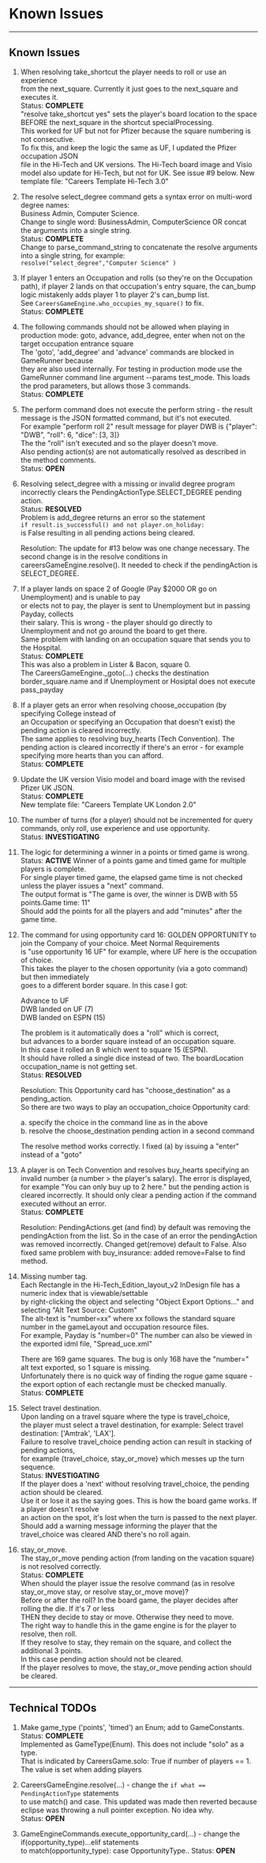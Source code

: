 # Known Issues

---
## Known Issues
1. When resolving take_shortcut the player needs to roll or use an experience<br>
from the next_square. Currently it just goes to the next_square and executes it.<br>
Status: **COMPLETE**<br>
"resolve take_shortcut yes" sets the player's board location to the space<br>
 BEFORE the next_square in the shortcut specialProcessing.<br>
 This worked for UF but not for Pfizer because the square numbering is not consecutive.<br>
 To fix this, and keep the logic the same as UF, I updated the Pfizer occupation JSON<br>
 file in the Hi-Tech and UK versions. The Hi-Tech board image and Visio model also update
 for Hi-Tech, but not for UK. See issue #9 below. New template file: "Careers Template Hi-Tech 3.0"</p>

2. The resolve select_degree command gets a syntax error on multi-word degree names:<br>
Business Admin, Computer Science. <br>
Change to single word: BusinessAdmin, ComputerScience OR concat the arguments into a single string.<br>
Status: **COMPLETE**<br>
Change to parse_command_string to concatenate the resolve arguments
into a single string, for example:<br> `resolve("select_degree","Computer Science" )`</p>

3. If player 1 enters an Occupation and rolls (so they're on the Occupation path),
if player 2 lands on that occupation's entry square, the can_bump<br>
logic mistakenly adds player 1 to player 2's can_bump list.<br>
See `CareersGameEngine.who_occupies_my_square()` to fix.<br>
Status: **COMPLETE**</p>

4. The following commands should not be allowed when playing in production mode:
goto, advance, add_degree, enter <occupation> when not on the target occupation entrance square<br>
The 'goto', 'add_degree' and 'advance' commands are blocked in GameRunner because<br>
they are also used internally. For testing in production mode use the GameRunner
command line argument --params test_mode. This loads the prod parameters, but allows those 3 commands.<br>
Status: **COMPLETE**</p>

5. The perform command does not execute the perform string - the result
message is the JSON formatted command, but it's not executed.<br>
For example "perform roll 2" result message for player DWB is {"player": "DWB", "roll": 6, "dice": [3, 3]}<br>
The the "roll" isn't executed and so the player doesn't move.<br>
Also pending action(s) are not automatically resolved as described in the method comments.<br>
Status: **OPEN**</p>

6. Resolving select_degree with a missing or invalid degree program<br>
incorrectly clears the PendingActionType.SELECT_DEGREE pending action.<br>
Status: **RESOLVED**<br>
Problem is add_degree returns an error so the statement<br>
`if result.is_successful() and not player.on_holiday:`<br>
is False resulting in all pending actions being cleared.</p>
Resolution: The update for #13 below was one change necessary.
The second change is in the resolve conditions in careersGameEngine.resolve().
It needed to check if the pendingAction is SELECT_DEGREE.

7. If a player lands on space 2 of Google (Pay $2000 OR go on Unemployment) and is unable to pay<br>
or elects not to pay, the player is sent to Unemployment but in passing Payday, collects<br>
their salary. This is wrong - the player should go directly to Unemployment and not go around the board to get there.<br>
Same problem with landing on an occupation square that sends you to the Hospital.<br>
Status: **COMPLETE**<br>
This was also a problem in Lister & Bacon, square 0.<br>
The CareersGameEngine._goto(...)  checks the destination border_square.name 
and if Unemployment or Hosiptal does not execute pass_payday </p>

8. If a player gets an error when resolving choose_occupation (by specifying College instead of <br>
an Occupation or specifying an Occupation that doesn't exist) the pending action is cleared incorrectly.<br>
The same applies to resolving buy_hearts (Tech Convention). The pending action is cleared
incorrectly if there's an error - for example specifying more hearts than you can afford.<br>
Status: **COMPLETE**</p>

9. Update the UK version Visio model and board image with the revised Pfizer UK JSON.<br>
Status: **COMPLETE**<br>
New template file: "Careers Template UK London 2.0"</p>

10. The number of turns (for a player) should not be incremented for query commands,
only roll, use experience and use opportunity.<br>
Status: **INVESTIGATING**</p>

11. The logic for determining a winner in a points or timed game is wrong.
Status: **ACTIVE** Winner of a points game and timed game for multiple players is complete.<br>
For single player timed game, the elapsed game time is not checked unless the player issues a "next" command.<br>
The output format is "The game is over, the winner is DWB with 55 points.Game time: 11"<br>
Should add the points for all the players and add "minutes" after the game time.</p>

12. The command for using opportunity card 16: GOLDEN  OPPORTUNITY to join the Company of your choice. Meet Normal Requirements<br>
is "use opportunity 16 UF" for example, where UF here is the occupation of choice.<br>
This takes the player to the chosen opportunity (via a goto command) but then immediately<br>
goes to a different border square. In this case I got:</p>
  Advance to  UF<br>
  DWB landed on UF  (7)<br>
  DWB landed on ESPN  (15)</p>
The problem is it automatically does a "roll" which is correct,<br>
but advances to a border square instead of an occupation square.<br>
In this case it rolled an 8 which went to square 15 (ESPN).<br>
It should have rolled a single dice instead of two. The boardLocation occupation_name is not getting set.<br>
Status: **RESOLVED**</p>
Resolution: This Opportunity card has "choose_destination" as a pending_action.<br>
So there are two ways to play an occupation_choice Opportunity card:</p>
  a. specify the choice in the command line as in the above<br>
  b. resolve the choose_destination pending action in a second command</p>
The resolve method works correctly. I fixed (a) by issuing a "enter" instead of a "goto"

13. A player is on Tech Convention and resolves buy_hearts specifying an invalid number
(a number > the player's salary). The error is displayed, for example "You can only buy up to 2 here."
but the pending action is cleared incorrectly. It should only clear a pending action
if the command executed without an error.<br>
Status: **COMPLETE**</p>
Resolution: PendingActions.get (and find)  by default was removing the pendingAction from the list.
So in the case of an error the pendingAction was removed incorrectly.
Changed get(remove) default to False. Also fixed same problem with buy_insurance: added remove=False to find method.</p>

14. Missing number tag.  
Each Rectangle in the Hi-Tech_Edition_layout_v2 InDesign file has a numeric index that is viewable/settable  
by right-clicking the object and selecting "Object Export Options..." and selecting "Alt Text Source: Custom"  
The alt-text is "number=xx" where xx follows the standard square number in the gameLayout and occupation resource files.  
For example, Payday is "number=0" The number can also be viewed in the exported idml file, "Spread_uce.xml"</p>
There are 169 game squares. The bug is only 168 have the "number=" alt text exported, so 1 square is missing.  
Unfortunately there is no quick way of finding the rogue game square - the export option of each rectangle must be checked manually.  <br>
Status: **COMPLETE**</p>

15. Select travel destination.  
Upon landing on a travel square where the type is travel_choice,  
the player must select a travel destination, for example: Select travel destination:  ['Amtrak', 'LAX'].  
Failure to resolve travel_choice pending action can result in stacking of pending actions,  
for example {travel_choice, stay_or_move} which messes up the turn sequence.<br>
Status: **INVESTIGATING**<br>
If the player does a 'next' without resolving travel_choice, the pending action should be cleared.  
Use it or lose it as the saying goes. This is how the board game works. If a player doesn't resolve  
an action on the spot, it's lost when the turn is passed to the next player.  
Should add a warning message informing the player that the travel_choice was cleared AND there's no roll again.</p>

16. stay_or_move.  
The stay_or_move pending action (from landing on the vacation square) is not resolved correctly.<br>
Status: **COMPLETE**<br>
When should the player issue the resolve command (as in resolve stay_or_move stay, or resolve stay_or_move move)?  
Before or after the roll? In the board game, the player decides after rolling the die. If it's 7 or less  
THEN they decide to stay or move. Otherwise they need to move.  
The right way to handle this in the game engine is for the player to resolve, then roll.  
If they resolve to stay, they remain on the square, and collect the additional 3 points.  
In this case pending action should not be cleared.  
If the player resolves to move, the stay_or_move pending action should be cleared.
</p>

---
## Technical TODOs
1. Make game_type ('points', 'timed') an Enum; add to GameConstants.<br>
Status: **COMPLETE**<br>
Implemented as GameType(Enum). This does not include "solo" as a type.<br>
That is indicated by CareersGame.solo: True if number of players == 1. The value is set when adding players</p>

2. CareersGameEngine.resolve(...) - change the `if what == PendingActionType` statements<br>
to use match() and case. This updated was made then reverted because eclipse was throwing
a null pointer exception. No idea why.<br>
Status: **OPEN**</p>

3. GameEngineCommands.execute_opportunity_card(...) - change the if(opportunity_type)...elif statements<br>
to match(opportunity_type): case OpportunityType.<whatever>.
Status: **OPEN**</p>

